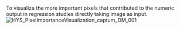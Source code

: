 #
To visualiza the more important pixels that contributed to the numeric output in regression studies directly taking image as input.
![HYS_PixelImportanceVisualization_captum_DM_001](https://github.com/ZJiangsan/Visualization-of-Pixel-Contribution-2-Numeric-Output-Using-Integrated-Gradient/assets/56995152/8714866a-c664-4ae4-8d62-b7e9f7ee5ff6)
